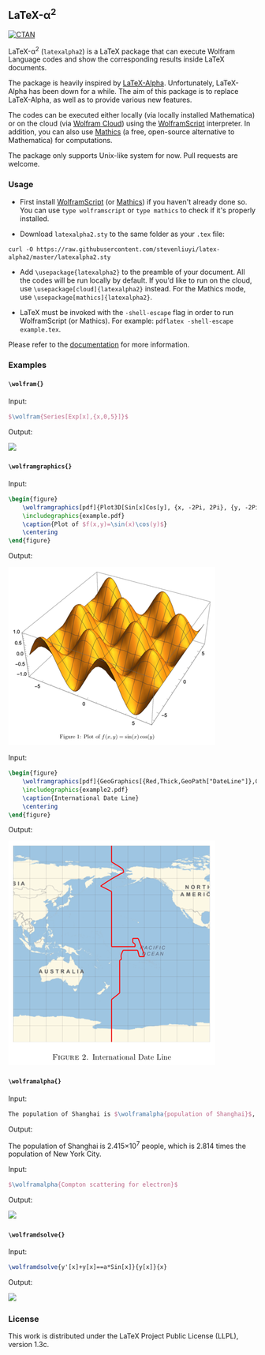 ## LaTeX-α<sup>2</sup>

[![CTAN](https://img.shields.io/ctan/v/latexalpha2.svg)](https://ctan.org/pkg/latexalpha2)

LaTeX-α<sup>2</sup> (`latexalpha2`) is a LaTeX package that can execute Wolfram Language codes and show the corresponding results inside LaTeX documents.

The package is heavily inspired by [LaTeX-Alpha](https://github.com/Akollek/LaTeX-Alpha). Unfortunately, LaTeX-Alpha has been down for a while. The aim of this package is to replace LaTeX-Alpha, as well as to provide various new features.

The codes can be executed either locally (via locally installed Mathematica) or on the cloud (via [Wolfram Cloud](https://www.wolframcloud.com/)) using the [WolframScript](https://www.wolfram.com/wolframscript/) interpreter. In addition, you can also use [Mathics](http://mathics.github.io) (a free, open-source alternative to Mathematica) for computations.

The package only supports Unix-like system for now. Pull requests are welcome.

### Usage

- First install [WolframScript](https://www.wolfram.com/wolframscript/) (or [Mathics](http://mathics.github.io)) if you haven't already done so. You can use `type wolframscript` or `type mathics` to check if it's properly installed.

- Download `latexalpha2.sty` to the same folder as your `.tex` file:

```
curl -O https://raw.githubusercontent.com/stevenliuyi/latex-alpha2/master/latexalpha2.sty
```

- Add `\usepackage{latexalpha2}` to the preamble of your document. All the codes will be run locally by default. If you'd like to run on the cloud, use `\usepackage[cloud]{latexalpha2}` instead. For the Mathics mode, use `\usepackage[mathics]{latexalpha2}`.

- LaTeX must be invoked with the `-shell-escape` flag in order to run WolframScript (or Mathics). For example: ```pdflatex -shell-escape example.tex```.

Please refer to the [documentation](https://raw.githubusercontent.com/stevenliuyi/latex-alpha2/master/latexalpha2.pdf) for more information.

### Examples
#### `\wolfram{}`

Input:
```tex
$\wolfram{Series[Exp[x],{x,0,5}]}$
```

Output:

![](http://latex.codecogs.com/gif.latex?1+x+\frac{x^2}{2}+\frac{x^3}{6}+\frac{x^4}{24}+\frac{x^5}{120}+O(x^6))

#### `\wolframgraphics{}`

Input:

```tex
\begin{figure} 
    \wolframgraphics[pdf]{Plot3D[Sin[x]Cos[y], {x, -2Pi, 2Pi}, {y, -2Pi, 2Pi}]}{example}
    \includegraphics{example.pdf}
    \caption{Plot of $f(x,y)=\sin(x)\cos(y)$}
    \centering
\end{figure}
```

Output:

![Example Plot](example.png?raw=true)

Input:

```tex
\begin{figure} 
    \wolframgraphics[pdf]{GeoGraphics[{Red,Thick,GeoPath["DateLine"]},GeoRange->{All, {90, 270}},GeoGridLines->Quantity[15, "AngularDegrees"]]}{example2}
    \includegraphics{example2.pdf}
    \caption{International Date Line}
    \centering
\end{figure}
```

Output:

![Example Plot 2](example2.png?raw=true)

#### `\wolframalpha{}`

Input:
```tex
The population of Shanghai is $\wolframalpha{population of Shanghai}$, which is $\wolframalpha{ratio of Shanghai populatioin and NYC population}$ times the population of New York City.
```

Output:

The population of Shanghai is 2.415×10<sup>7</sup> people, which is 2.814 times the population of New York City.

Input:
```tex
$\wolframalpha{Compton scattering for electron}$
```

Output:

![](http://latex.codecogs.com/gif.latex?\Delta\lambda=(1-\cos(\theta))\left(0.0019569512\text{h}\\,\text{c}/\text{keV}\right))

#### `\wolframdsolve{}`

Input:
```tex
\wolframdsolve{y'[x]+y[x]==a*Sin[x]}{y[x]}{x}
```

Output:

![](http://latex.codecogs.com/gif.latex?y(x)=\frac{1}{2}a(\sin(x)-\cos(x))+c_1e^{-x})

### License

This work is distributed under the LaTeX Project Public License (LLPL), version 1.3c.

